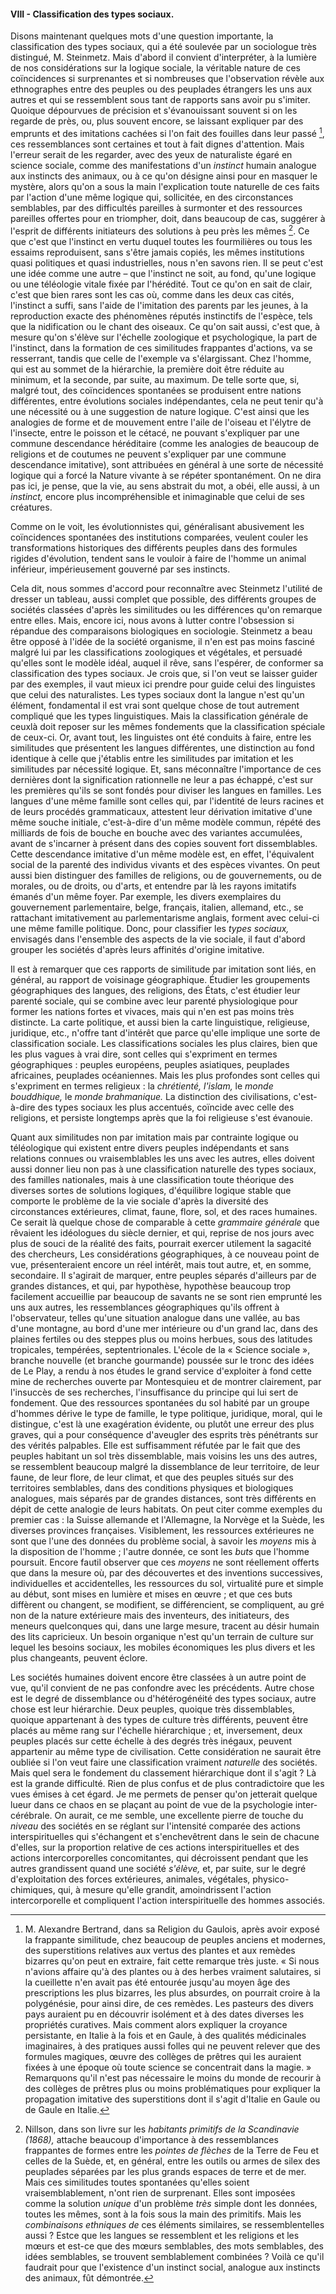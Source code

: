 #### VIII - Classification des types sociaux.

Disons maintenant quelques mots d'une question importante, la classification des types sociaux, qui a été soulevée par un sociologue très distingué, M. Steinmetz. Mais d'abord il convient d'interpréter, à la lumière de nos considérations sur la logique sociale, la véritable nature de ces coïncidences si surprenantes et si nombreuses que l'observation révèle aux ethnographes entre des peuples ou des peuplades étrangers les uns aux autres et qui se ressemblent sous tant de rapports sans avoir pu s'imiter. Quoique dépourvues de précision et s'évanouissant souvent si on les regarde de près, ou, plus souvent encore, se laissant expliquer par des emprunts et des imitations cachées si l'on fait des fouilles dans leur passé [^20], ces ressemblances sont certaines et tout à fait dignes d'attention. Mais l'erreur serait de les regarder, avec des yeux de naturaliste égaré en science sociale, comme des manifestations d'un _instinct_ humain analogue aux instincts des animaux, ou à ce qu'on désigne ainsi pour en masquer le mystère, alors qu'on a sous la main l'explication toute naturelle de ces faits par l'action d'une même logique qui, sollicitée, en des circonstances semblables, par des difficultés pareilles à surmonter et des ressources pareilles offertes pour en triompher, doit, dans beaucoup de cas, suggérer à l'esprit de différents initiateurs des solutions à peu près les mêmes [^21]. Ce que c'est que l'instinct en vertu duquel toutes les fourmilières ou tous les essaims reproduisent, sans s'être jamais copiés, les mêmes institutions quasi politiques et quasi industrielles, nous n'en savons rien. Il se peut c'est une idée comme une autre – que l'instinct ne soit, au fond, qu'une logique ou une téléologie vitale fixée par l'hérédité. Tout ce qu'on en sait de clair, c'est que bien rares sont les cas où, comme dans les deux cas cités, l'instinct a suffi, sans l'aide de l'imitation des parents par les jeunes, à la reproduction exacte des phénomènes réputés instinctifs de l'espèce, tels que la nidification ou le chant des oiseaux. Ce qu'on sait aussi, c'est que, à mesure qu'on s'élève sur l'échelle zoologique et psychologique, la part de l'instinct, dans la formation de ces similitudes frappantes d'actions, va se resserrant, tandis que celle de l'exemple va s'élargissant. Chez l'homme, qui est au sommet de la hiérarchie, la première doit être réduite au minimum, et la seconde, par suite, au maximum. De telle sorte que, si, malgré tout, des coïncidences spontanées se produisent entre nations différentes, entre évolutions sociales indépendantes, cela ne peut tenir qu'à une nécessité ou à une suggestion de nature logique. C'est ainsi que les analogies de forme et de mouvement entre l'aile de l'oiseau et l'élytre de l'insecte, entre le poisson et le cétacé, ne pouvant s'expliquer par une commune descendance héréditaire (comme les analogies de beaucoup de religions et de coutumes ne peuvent s'expliquer par une commune descendance imitative), sont attribuées en général à une sorte de nécessité logique qui a forcé la Nature vivante à se répéter spontanément. On ne dira pas ici, je pense, que la vie, au sens abstrait du mot, a obéi, elle aussi, à un _instinct,_ encore plus incompréhensible et inimaginable que celui de ses créatures.

Comme on le voit, les évolutionnistes qui, généralisant abusivement les coïncidences spontanées des institutions comparées, veulent couler les transformations historiques des différents peuples dans des formules rigides d'évolution, tendent sans le vouloir à faire de l'homme un animal inférieur, impérieusement gouverné par ses instincts.

Cela dit, nous sommes d'accord pour reconnaître avec Steinmetz l'utilité de dresser un tableau, aussi complet que possible, des différents groupes de sociétés classées d'après les similitudes ou les différences qu'on remarque entre elles. Mais, encore ici, nous avons à lutter contre l'obsession si répandue des comparaisons biologiques en sociologie. Steinmetz a beau être opposé à l'idée de la société organisme, il n'en est pas moins fasciné malgré lui par les classifications zoologiques et végétales, et persuadé qu'elles sont le modèle idéal, auquel il rêve, sans l'espérer, de conformer sa classification des types sociaux. Je crois que, si l'on veut se laisser guider par des exemples, il vaut mieux ici prendre pour guide celui des linguistes que celui des naturalistes. Les types sociaux dont la langue n'est qu'un élément, fondamental il est vrai sont quelque chose de tout autrement compliqué que les types linguistiques. Mais la classification générale de ceuxlà doit reposer sur les mêmes fondements que la classification spéciale de ceux-ci. Or, avant tout, les linguistes ont été conduits à faire, entre les similitudes que présentent les langues différentes, une distinction au fond identique à celle que j'établis entre les similitudes par imitation et les similitudes par nécessité logique. Et, sans méconnaître l'importance de ces dernières dont la signification rationnelle ne leur a pas échappé, c'est sur les premières qu'ils se sont fondés pour diviser les langues en familles. Les langues d'une même famille sont celles qui, par l'identité de leurs racines et de leurs procédés grammaticaux, attestent leur dérivation imitative d'une même souche initiale, c'est-à-dire d'un même modèle commun, répété des milliards de fois de bouche en bouche avec des variantes accumulées, avant de s'incarner à présent dans des copies souvent fort dissemblables. Cette descendance imitative d'un même modèle est, en effet, l'équivalent social de la parenté des individus vivants et des espèces vivantes. On peut aussi bien distinguer des familles de religions, ou de gouvernements, ou de morales, ou de droits, ou d'arts, et entendre par là les rayons imitatifs émanés d'un même foyer. Par exemple, les divers exemplaires du gouvernement parlementaire, belge, français, italien, allemand, etc., se rattachant imitativement au parlementarisme anglais, forment avec celui-ci une même famille politique. Donc, pour classifier les _types sociaux,_ envisagés dans l'ensemble des aspects de la vie sociale, il faut d'abord grouper les sociétés d'après leurs affinités d'origine imitative.

Il est à remarquer que ces rapports de similitude par imitation sont liés, en général, au rapport de voisinage géographique. Étudier les groupements géographiques des langues, des religions, des États, c'est étudier leur parenté sociale, qui se combine avec leur parenté physiologique pour former les nations fortes et vivaces, mais qui n'en est pas moins très distincte. La carte politique, et aussi bien la carte linguistique, religieuse, juridique, etc., n'offre tant d'intérêt que parce qu'elle implique une sorte de classification sociale. Les classifications sociales les plus claires, bien que les plus vagues à vrai dire, sont celles qui s'expriment en termes géographiques : peuples européens, peuples asiatiques, peuplades africaines, peuplades océaniennes. Mais les plus profondes sont celles qui s'expriment en termes religieux : la _chrétienté, l'islam,_ le _monde bouddhique,_ le _monde brahmanique._ La distinction des civilisations, c'est-à-dire des types sociaux les plus accentués, coïncide avec celle des religions, et persiste longtemps après que la foi religieuse s'est évanouie.

Quant aux similitudes non par imitation mais par contrainte logique ou téléologique qui existent entre divers peuples indépendants et sans relations connues ou vraisemblables les uns avec les autres, elles doivent aussi donner lieu non pas à une classification naturelle des types sociaux, des familles nationales, mais à une classification toute théorique des diverses sortes de solutions logiques, d'équilibre logique stable que comporte le problème de la vie sociale d'après la diversité des circonstances extérieures, climat, faune, flore, sol, et des races humaines. Ce serait là quelque chose de comparable à cette _grammaire générale_ que rêvaient les idéologues du siècle dernier, et qui, reprise de nos jours avec plus de souci de la réalité des faits, pourrait exercer utilement la sagacité des chercheurs, Les considérations géographiques, à ce nouveau point de vue, présenteraient encore un réel intérêt, mais tout autre, et, en somme, secondaire. Il s'agirait de marquer, entre peuples séparés d'ailleurs par de grandes distances, et qui, par hypothèse, hypothèse beaucoup trop facilement accueillie par beaucoup de savants ne se sont rien emprunté les uns aux autres, les ressemblances géographiques qu'ils offrent à l'observateur, telles qu'une situation analogue dans une vallée, au bas d'une montagne, au bord d'une mer intérieure ou d'un grand lac, dans des plaines fertiles ou des steppes plus ou moins herbues, sous des latitudes tropicales, tempérées, septentrionales. L'école de la « Science sociale », branche nouvelle (et branche gourmande) poussée sur le tronc des idées de Le Play, a rendu à nos études le grand service d'exploiter à fond cette mine de recherches ouverte par Montesquieu et de montrer clairement, par l'insuccès de ses recherches, l'insuffisance du principe qui lui sert de fondement. Que des ressources spontanées du sol habité par un groupe d'hommes dérive le type de famille, le type politique, juridique, moral, qui le distingue, c'est là une exagération évidente, ou plutôt une erreur des plus graves, qui a pour conséquence d'aveugler des esprits très pénétrants sur des vérités palpables. Elle est suffisamment réfutée par le fait que des peuples habitant un sol très dissemblable, mais voisins les uns des autres, se ressemblent beaucoup malgré la dissemblance de leur territoire, de leur faune, de leur flore, de leur climat, et que des peuples situés sur des territoires semblables, dans des conditions physiques et biologiques analogues, mais séparés par de grandes distances, sont très différents en dépit de cette analogie de leurs habitats. On peut citer comme exemples du premier cas : la Suisse allemande et l'Allemagne, la Norvège et la Suède, les diverses provinces françaises. Visiblement, les ressources extérieures ne sont que l'une des données du problème social, à savoir les _moyens_ mis à la disposition de l'homme ; l'autre donnée, ce sont les _buts_ que l'homme poursuit. Encore fautil observer que ces _moyens_ ne sont réellement offerts que dans la mesure où, par des découvertes et des inventions successives, individuelles et accidentelles, les ressources du sol, virtualité pure et simple au début, sont mises en lumière et mises en œuvre ; et que ces buts diffèrent ou changent, se modifient, se différencient, se compliquent, au gré non de la nature extérieure mais des inventeurs, des initiateurs, des meneurs quelconques qui, dans une large mesure, tracent au désir humain des lits capricieux. Un besoin organique n'est qu'un terrain de culture sur lequel les besoins sociaux, les mobiles économiques les plus divers et les plus changeants, peuvent éclore.

Les sociétés humaines doivent encore être classées à un autre point de vue, qu'il convient de ne pas confondre avec les précédents. Autre chose est le degré de dissemblance ou d'hétérogénéité des types sociaux, autre chose est leur hiérarchie. Deux peuples, quoique très dissemblables, quoique appartenant à des types de culture très différents, peuvent être placés au même rang sur l'échelle hiérarchique ; et, inversement, deux peuples placés sur cette échelle à des degrés très inégaux, peuvent appartenir au même type de civilisation. Cette considération ne saurait être oubliée si l'on veut faire une classification vraiment _naturelle_ des sociétés. Mais quel sera le fondement du classement hiérarchique dont il s'agit ? Là est la grande difficulté. Rien de plus confus et de plus contradictoire que les vues émises à cet égard. Je me permets de penser qu'on jetterait quelque lueur dans ce chaos en se plaçant au point de vue de la psychologie inter-cérébrale. On aurait, ce me semble, une excellente pierre de touche du _niveau_ des sociétés en se réglant sur l'intensité comparée des actions interspirituelles qui s'échangent et s'enchevêtrent dans le sein de chacune d'elles, sur la proportion relative de ces actions interspirituelles et des actions intercorporelles concomitantes, qui décroissent pendant que les autres grandissent quand une société _s'élève,_ et, par suite, sur le degré d'exploitation des forces extérieures, animales, végétales, physico-chimiques, qui, à mesure qu'elle grandit, amoindrissent l'action intercorporelle et compliquent l'action interspirituelle des hommes associés.

[^20]: M. Alexandre Bertrand, dans sa Religion du Gaulois, après avoir exposé la frappante similitude, chez beaucoup de peuples anciens et modernes, des superstitions relatives aux vertus des plantes et aux remèdes bizarres qu'on peut en extraire, fait cette remarque très juste. « Si nous n'avions affaire qu'à des plantes ou à des herbes vraiment salutaires, si la cueillette n'en avait pas été entourée jusqu'au moyen âge des prescriptions les plus bizarres, les plus absurdes, on pourrait croire à la polygénésie, pour ainsi dire, de ces remèdes. Les pasteurs des divers pays auraient pu en découvrir isolément et à des dates diverses les propriétés curatives. Mais comment alors expliquer la croyance persistante, en Italie à la fois et en Gaule, à des qualités médicinales imaginaires, à des pratiques aussi folles qui ne peuvent relever que des formules magiques, œuvre des collèges de prêtres qui les auraient fixées à une époque où toute science se concentrait dans la magie. » Remarquons qu'il n'est pas nécessaire le moins du monde de recourir à des collèges de prêtres plus ou moins problématiques pour expliquer la propagation imitative des superstitions dont il s'agit d'Italie en Gaule ou de Gaule en Italie.

[^21]: Nillson, dans son livre sur les _habitants primitifs de la Scandinavie (1868),_ attache beaucoup d'importance à des ressemblances frappantes de formes entre les _pointes de flèches_ de la Terre de Feu et celles de la Suède, et, en général, entre les outils ou armes de silex des peuplades séparées par les plus grands espaces de terre et de mer. Mais ces similitudes toutes spontanées qu'elles soient vraisemblablement, n'ont rien de surprenant. Elles sont imposées comme la solution _unique_ d'un problème _très_ simple dont les données, toutes les mêmes, sont à la fois sous la main des primitifs. Mais les _combinaisons ethniques de_ ces éléments similaires, se ressemblentelles aussi ? Estce que les langues se ressemblent et les religions et les mœurs et est-ce que des mœurs semblables, des mots semblables, des idées semblables, se trouvent semblablement combinées ? Voilà ce qu'il faudrait pour que l'existence d'un instinct social, analogue aux instincts des animaux, fût démontrée.
